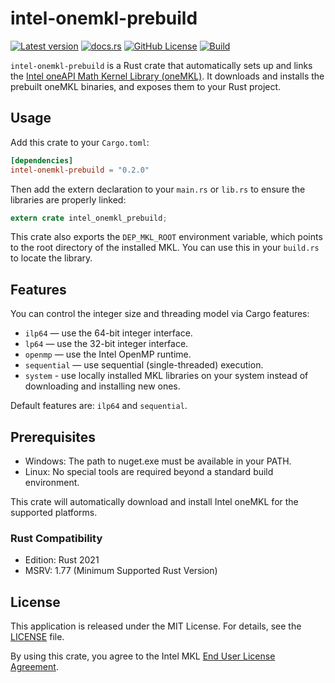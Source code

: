 # intel-onemkl-prebuild

[![Latest version](https://img.shields.io/crates/v/intel-onemkl-prebuild.svg)](https://crates.io/crates/intel-onemkl-prebuild)
[![docs.rs](https://img.shields.io/docsrs/intel-onemkl-prebuild)](https://docs.rs/intel-onemkl-prebuild)
[![GitHub License](https://img.shields.io/github/license/jkawamoto/intel-onemkl-prebuild)](https://github.com/jkawamoto/intel-onemkl-prebuild/blob/main/LICENSE)
[![Build](https://github.com/jkawamoto/intel-onemkl-prebuild/actions/workflows/build.yaml/badge.svg)](https://github.com/jkawamoto/intel-onemkl-prebuild/actions/workflows/build.yaml)

`intel-onemkl-prebuild` is a Rust crate that automatically sets up and links the
[Intel oneAPI Math Kernel Library (oneMKL)](https://www.intel.com/content/www/us/en/developer/tools/oneapi/onemkl.html).
It downloads and installs the prebuilt oneMKL binaries, and exposes them to your Rust project.

## Usage

Add this crate to your `Cargo.toml`:

```toml
[dependencies]
intel-onemkl-prebuild = "0.2.0"
```

Then add the extern declaration to your `main.rs` or `lib.rs` to ensure the libraries are properly linked:

```rust
extern crate intel_onemkl_prebuild;
```

This crate also exports the `DEP_MKL_ROOT` environment variable,
which points to the root directory of the installed MKL.
You can use this in your `build.rs` to locate the library.

## Features

You can control the integer size and threading model via Cargo features:

- `ilp64` — use the 64-bit integer interface.
- `lp64` — use the 32-bit integer interface.
- `openmp` — use the Intel OpenMP runtime.
- `sequential` — use sequential (single-threaded) execution.
- `system` - use locally installed MKL libraries on your system instead of downloading and installing new ones.

Default features are: `ilp64` and `sequential`.

## Prerequisites

- Windows: The path to nuget.exe must be available in your PATH.
- Linux: No special tools are required beyond a standard build environment.

This crate will automatically download and install Intel oneMKL for the supported platforms.

### Rust Compatibility

- Edition: Rust 2021
- MSRV: 1.77 (Minimum Supported Rust Version)

## License

This application is released under the MIT License. For details, see the [LICENSE](LICENSE) file.

By using this crate, you agree to the Intel MKL
[End User License Agreement](https://www.intel.com/content/www/us/en/developer/articles/license/end-user-license-agreement.html).
